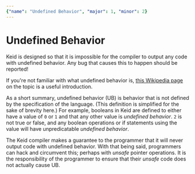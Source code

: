 ```yaml
---
{"name": "Undefined Behavior", "major": 1, "minor": 2}
---
```


# Undefined Behavior

Keid is designed so that it is impossible for the compiler to output any code with undefined behavior. Any bug that causes this to happen should be reported!

If you're not familiar with what undefined behavior is, [this Wikipedia page](https://en.wikipedia.org/wiki/Undefined_behavior) on the topic is a useful introduction.

As a short summary, undefined behavior (UB) is behavior that is not defined by the specification of the language. (This definition is simplified for the sake of brevity here.) For example, booleans in Keid are defined to either have a value of `0` or `1` and that any other value is *undefined behavior*. `2` is not true or false, and any boolean operations or if statements using the value will have unpredicatable *undefined behavior*.

The Keid compiler makes a guarantee to the programmer that it will never output code with undefined behavior. With that being said, programmers can hack and circumvent this; perhaps with *unsafe* pointer operations. It is the responsibility of the programmer to ensure that their *unsafe* code does not actually cause UB.
